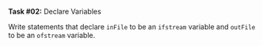**Task #02:** Declare Variables

Write statements that declare `inFile` to be an `ifstream` variable and `outFile` to be an `ofstream` variable.
